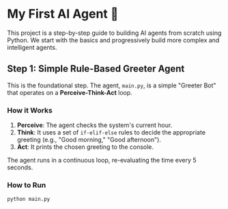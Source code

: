 # My First AI Agent 🤖

This project is a step-by-step guide to building AI agents from scratch using Python. We start with the basics and progressively build more complex and intelligent agents.

## Step 1: Simple Rule-Based Greeter Agent

This is the foundational step. The agent, `main.py`, is a simple "Greeter Bot" that operates on a **Perceive-Think-Act** loop.

### How it Works
1.  **Perceive**: The agent checks the system's current hour.
2.  **Think**: It uses a set of `if-elif-else` rules to decide the appropriate greeting (e.g., "Good morning," "Good afternoon").
3.  **Act**: It prints the chosen greeting to the console.

The agent runs in a continuous loop, re-evaluating the time every 5 seconds.

### How to Run
```bash
python main.py

